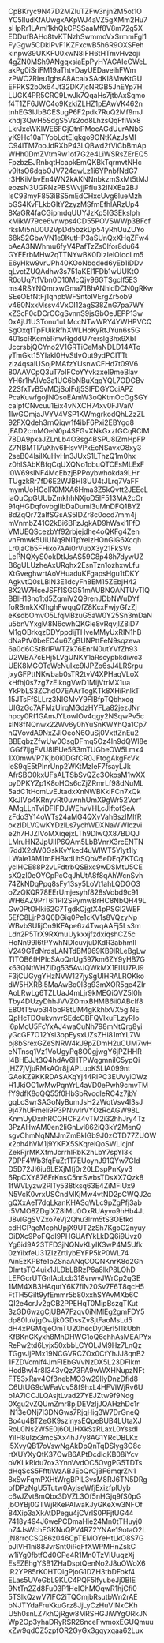 CpBKryc9N47D2MZIuTZFw3njn2M5ot1O
YC5IIudKfAUwgxAKpWJ4aVZ5gXMm2Hu7
sHpRr1LAml1khQkCPSSaaMf8V8m72g5X
EDDufBAHo8tvKTNzhSwmmoVxSrmmFgl1
FyGgw5CDkIPvF1KZFxcwB5h6R9OXSFeh
kinpw39UKKFU0xwN8IFH6tHTmvHvzoji
4gZN0MSh9ANgqxsiaEpPyHYAGAIeCWeL
akPg0iSriFM19aThtvDayUEDaveihFWm
zPWC2RIeu1ghsA8AcaixSAdKI8MwKtGU
EFPKS2b0x64Jt32DK7jcNRGB5JnEYp7H
LUGK4PR5CRC9LwJk7QqaHs7jtbAxSqmo
f4T1ZF6JWC4o9KzkiZLHZ1pEAwVK462n
tnhEG3lJbBCESugP6F2pdk7RuQ2Mf9mJ
khdj3QwH5SdgS5Vs2od8LhzsQqFflWx8
LkrJxeWKIWE6FGjOtnPMocAGdUurANbS
yK9Hc10aTYobLdtEjqkgo9ONtKAzJsMl
C94lTM7ooJdRXbP43LQBwd2fViCbBmAp
WHh0DmZVtmRw1of7G2e4LiWSRsZErEQ5
FpzbzEJRnbqtHcapkEmQKBkTqrmvtNHc
v9ItsO6dqbOJV724qwLz1i6YPnbfNdG7
r3HKiMbvEn4WN2kAKNNnbkzmSxMt5tMJ
eozsN3UGRNzPBSWvjjPfIu32INXEa2BJ
IsC93myF853iBS5mEdCHxcUvg6lueMzh
bGS4KvFLkbGItY2zyzMSfmEfhlARzUp4
8XaGR4faCGipmdqUUYJzKp5IG3Ekslph
kMikW79ce6vnwps4CD55POVSWWp3BFcf
rksMi5nU0U2VpDd5bzkDp54yRhUuZUYo
68kS2GbwVN1e9KutHP3aSUnQxXHqZFw4
bAeA3NWhmu6fyV4PafTzZs0Ifor8du64
GYEErbMHw2qTTNYwBK0DIzIelOIocLm5
E6yHkw9vrUPh40KOoNbqded6yEb1iDDv
qLvctZUQAdhw3s751aKEI1FDb1wUUKtO
R0oUq7t1Vbn0D10McQjv96GTSgclf5E3
ms4RSYNQmrxwGma71BhANhldDCN0gRKw
SEeOEfNtFj1qnpbWFSntolVErgZr5ob9
v460NxxMssv4VxOI12agS38ZnG7pa7WY
xZScF0cDCrCCgSvnnS9jsGbOeJEPP13w
0xAjU1U3Tonu1uLMccNTwWRY4YWHPVCQ
SgOxqfTpFUikRfhXWLHoKyRtJYun6s5G
401scRKem5RmvRgddU7rerslg3hx9Xbl
JccrsbjQCYno2V1GRTiCeMaNDLD14ATo
yTmGkt15YIakl0HvStIvOut9ydPCITTt
ziz4qsaIUSojPMAfzYUsnwCFHd7t09V6
80AAVCpQ3uT7oIFCoYYvkzxeI9meBlav
YH6r1hAlVc3a1UC6bNBuXqqYQL7ODGBv
22SfxTvB5vMDjSoIFdj5SIFDGYCciAPZ
PcaKuwfgojlNQsoEAmW3oQKtmOcOgSGY
caIpfCNvcuu1Eix4vNXCH74xv0FJVaiV
1lwGOmjaJVYV4VSP1KWmgrkodQhLZzZL
92FXQdeh3rnQiqw1f4ibF6Pxi2EBYgq8
jFAD2cmMOeN0p4SFGvXNkGxzfGCqRClM
78DA9pxaJZLnLb4O3sg4BSPU8IZmHpFP
Z7NBMTl7uXhv6lHsvVPxEcNSavxO8xy3
2seB04lsiIXuHvHn3JUxS1LThzQ1m0hx
z0hISAbKBfqCqUXQNo1obuQTCEsMLExF
i0W69slNF4McEbzjBPPoybwhokda9LHr
TUgzkRr7fD6E2WJBHI8UU4tJLrq7VaFF
mymUoHGoIR0MXA6Hma3Z5kQvtt2JEEeL
iaQuCpGUUbZmkhhNXjoD5IF513MA2cOr
91qHGDqfovbgIIbDaDumi3uMnDFQ1BYZ
8dZqQr72aIfSGsAS5lDZr8c0ocd7mm4j
mVnmbZ41C2kBi6BFzJgkAD9hWaxi1FfD
VMUEQScezbYf92rbjejdhe4oQKFg4Zen
vnFmwk5UiUNq9NITpYeizHOnGiG6Xcqh
Lr0jaCb5FHixo7AAi0rVubX3y21FkSVs
LcPNQXyS0okDtIJsAS59C8p48h7dywUZ
B6gULUzheAxURqhx2EsnTzn1ozhxwLfu
XtGveghwrtAoVHuaduKFgapsHgu1tDKY
AgkvtQ0sLBIN3E1dcyFn8EM15ZEbjH42
8X2W7HceJSFf1SGG51mAUBNQANTUvTlQ
BBlH13no1td5ZqmiV2Q9renJDbNWuDYf
foRBmkXKfhghFwqqQfZ8KcxFwjyGfzZj
eKsdbOmvO5LfqMBzuG5aW0Y25Sn3mDaN
u5bnVYxgM8N6cwhQKGle8vRqvjlZ8iD7
M1gOBrkqzDDYppdijTHveMMyUxRIN1hB
dNaPtV0beEC4u6ZgBUNPttFeN9sqzeva
6a0d6CStBrIPWTZk76EnrN0utYVfZh93
U2WBA7cEHj5LVgUNKY1aRscypbkdiwc3
UEK8MGOTeWcNuIxc9IJPZo6sJ4LRSrpu
jxyGFPttNKwbab0sTR2tvV4XPHaqVLoX
kHfhj0s7zg7zElkngVwD1MijVtrMX1ua
YkPbLS3ZChdO7EAArTogKTk8XHiRnlkT
15JTsFfSLLrz3NIGMvY9FIBfpTQbhxog
UIGzGc7AFMzUirqMGdzHYFLa82jezJNr
hpcy0Rf1GAmJYLowIOv4qgy2NSqwPv5c
slN8fNQnwx22Wv6y0hYuSnKWYhQa1Cp7
nQVovdA9NxZJIOeoN6OuSj0VxttZnEu2
BBEqbzZfwUw0CsgDFmq5Oz4In9dQWl8e
iGGf7ljgFVU8IEUe5B3mTUGbeOW5Lmx4
1X0mwVP7Kjb0i0DGfCR0JFtogAkgFcVk
leS9qE5tPInrUnp2WKtMzleF7fsayLJk
AfrSBO0kxUFsALTSbSvQZc3OkosM1wXX
pyDPKYZp1K8oHOs6cZjZRmrLf98dNuML
5adC1tHcmLvEJtadxXnNWBKklFCn7xQk
XkJIVp4KRnyvRt0uwnhUmX9gWr52Vorf
AMgLLnTviDFIFDJWEhvVHLcJIftofSeA
zFdo3Y14oWTs24aMG4QXvVahBszlMlfR
oxzIDLVQwKYDzlLs7ychWDXNaWWIczvi
e2h7HJZIVoMXiqejxLTh9DlwQX87BDQJ
LMruHNZJpUllP6QAm5LbBVnrX3rcENTN
l7ddX2dW0GskKvYked4uWIWT5Ylyt1Iy
LWale1AM1tnFHBxdLhSQbV5eDEqZKTCq
ycIHCE88P2vLFdtrbQSBxc9wDSMtU5CE
sXQzI0eOYCpPcCqJhUtA8f8qAhWcnSvh
74ZkNDqPpq8sFy13sy5LoVt1ahLQDOO3
oZzQKQR78EErUmjesyhf828sVobd9c91
WH6AZ9PrT6l1Pl2SPymwBrHC8NbQH49L
Gw0PtOHki62G7TgdkCjgtX4pPSGl2WEF
5EfC8LjrP3Q0DGiq0Pe1cKV1s8VQzyNp
WBvbSUIijOn9KFApe6z4TwqAAFj5Ls3m
Ldn2P5TrX9RXmuUykxxjfzdxiqshCZ5c
HoNn99I6tPYwhNDIcuvjuDKdR3abhmII
V249GTdNrdsLANTdBM969KB9lRLeBgLw
TITOB6fHPIcSAoQnUg597km6ZY9yHB7G
k63QNtWHZiDg535AvJQWkMX1El1U7PJ9
F3jCUGygYHzNVW127jySgUlHRALROKko
dW5HXRBj5MaAwBo0I3g93mXOR5ge4ZIr
AoLRwLg6TZLUaJ4mLjr9kMEQiQVZ5I0h
Tby4DUzyDhhJVVZOmxBHMB6ii0ABcIf8
E8OtT5wp3l4bbP8tUM4gKkhlxVX5gINE
QpHcTDOukvnvrSEdcCBFQVlxuFLzyRIo
i6pMcU5FcYxAJ4waCuNh798mNtQrg8yi
yGcGF7O12Ysi3opEysxUZsZHi81mYL7W
pj8bSrexGZeSNRW4kJ9pZDmH2uCUM7wH
eNTnsq1Vz1VoUgyPq8O0gjwgY6jPZHHR
I4BHEJJt3Q4hdAv6HTPWqgmnilC5ypQi
jHZ7jVjuRMkAQr8jjAPLupKSLIA099nt
GAoKZ9KKRDASAKqYj44RIPC3EUVyiOWz
H1JkiOC1wMwPqnYrL4aVD0ePwh9cmvTM
fY9dfK8oQQ55f0HbSbRvodleRC4z7jbY
gqLcSwrSAGoNyBumJsH2zWqtVsv4l3sJ
9j47hUFmeli9P3PNvvIrVYOzRoAGW98L
KnmUyDxrhRCQHCFZ4vTM2i32hhJry4Tz
3PzAHwAM0en2liGnLvl862iQ3kY2MenQ
sgvChmNqNMJmZmBkIGb9J0zCTD77ZUOW
x2oh4hVM1j9YKFX5SKqreiQoSWLIcjnf
ZekRjrMKXfmJcrrhIRbK2hLbY7spYl3k
7DPF4Wb3fqFuZt1T7EUoynJ91QYw7GId
D5D72JI6iu6LEXjMfj0r20LDspPnKyv3
6RpCXY876FrKnsC5nrSwbsTDsXX7Qzk8
1fWVLyzw2PlTy538tksq63E4ZiMFiUx9
N5VcK0vrxUSCndMKjMw4vtND2pCWQJ2c
gQXxAeT7dqLkanKHASqWLc9pZgPfj3ab
r5VMO8ZDgiXZ8iMU0OxRUAyvo9hHb4Jt
J8vlGgSVZxo7eVj2Qhu3lrm5tS3OEtkd
cdHCPqeMcphUpjX9UT2zSh7KgoG2nyuy
OiDXc9PoFQdI9PHGUAfYkLkDQ6i9Uvz0
Yg6id9A23TFD3jNQNvKLyIK3wP4M5Ufk
0zYiIxfeU31ZIzZrtlybEYFP5kP0WL74
AinEzKPBfe1oZSnaANqCOQNKnrK8d2Gh
DlmtsTO4uix1JLDbLBRzP6a8lkP8LOhD
LEFGcrUTGnIAoLcb318vrwvJWrCp2qGE
1MM4XB3HAqutY6K7fIN20Sv7F6T8qcH5
FtTH5Gilt9yfEmmr5b80xxhSYAvMXb6C
QI2e4crJv2gCB2PPEHqT0MipBszgTKut
3zGD6wzgCjUBA7Fzqv0iNMlEg2gmFDY5
dp80luVjgOvJjk0GDssZvSjtFaoMsLd5
dH4xPGMqjeOmTU20hecDy0ErI5l1kUbh
KfBKnGKyxh8MhDHWG1oQ6chhAsMEAPYx
RePw2td6Lyjx50xbbLCYOLJM9Hz7LnQz
TGgvJjPMx19NCGVRCZOx0CfYhJJ8qnB2
1FZDVcmlf4JmFIEbGVvNzDX5L23DFIkm
HcdBwl4r8I343vQz73PA9wWXHNupzNFt
FT53xRav4Of3nebMO3w29IIyDnzDfid8
C6UtUG9oWFaVcv58f9hxL4HFVIWjRv6U
b1A7iCCJLQAsjtLvad27YEJZtw9f9Ndg
0Xgu2vZQUmZmr8pjDEVzIjJQAHzhDc1r
iN13eONj7I3DNGws7RjqHig3W7DrGneQ
Bo4u4BT2eGK9szinysEQpeBUB4LUtaXJ
RoL0Ns2W5E0j6OLIHXkSzRLaxL0YssdI
YilH8uIzx3mcSXx4hJ7y8AG1YRcDBLKx
i5XvyQB17oVswNgAkDpQnTqDSlyg3O8c
rtXUYXyQtK37OwB6APtDcdIqKB08iYcv
oVKLkRldu7ox3YnnVvdOC5OvgPG5TDTs
dHqScS5FfttiWzABJEoQrCjBF6mqrZN1
8xSwFqmPXHtWrgBPIL3vsM8RJ6TN5DRg
pfDPzNgU5Tutw0AyjseWfjExizfplUyb
c6vJZvt8mQbx3DVZL3Of5nHGjq9fS0pG
jbOYBj0GTWjRKePAlwaKJyGKeXw3NFOf
84Xip3aXkAtDPegu4jCVrlS0PFjtUG44
7418y494J6wePCDmaHie24Mn0tTHuyj0
n74JsWchFGKNuQPV4RZ2YNAe19otaO2L
jN8rroCSQ86z046CpTEMOYeHtLkO8S7G
pJlVH1ni88JvrSnt0iRqFfXWPMHnZskC
w1iYg0fbtfOd0CPe4R1Mn0TzVIUuqzXj
EsEZEhgYSB1ZHaDsptQenNo2J8uOWoX6
lR2YP85rK0HTQigPjoG1DZH3tbDFokf4
ELas5UVeGbL9KLC4PQF5lfyubeJj0BIE
9NtTn2Zd8Fu03P1HeIChMOqwR1hjCfi0
5TSlkQzwV7lFC2iTQCmjbRsutbWn2rAE
bNJTYdaFruKkuGrz8JjLyCzHuVINxCKh
U5h0snLZ7khQjRgw8MRSHGJiWYgORkJN
Wp2Op3yhaDRyRSR26nceFwmoxEGUQmuu
xZw9qdCZ5zpfOR2GyGx3gqyxqaa62Lux
